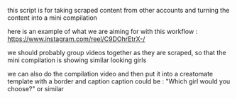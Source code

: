 this script is for taking scraped content from other accounts and turning the content into a mini compilation

here is an example of what we are aiming for with this workflow : https://www.instagram.com/reel/C9DOhrEtrX-/

we should probably group videos together as they are scraped, so that the mini compilation is showing similar looking girls

we can also do the compilation video and then put it into a creatomate template with a border and caption
caption could be : "Which girl would you choose?" or similar 